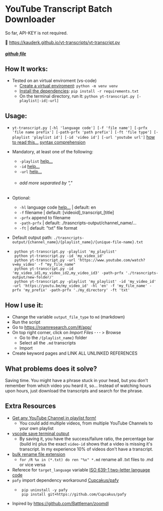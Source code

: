 # YouTube Transcript Batch Downloader
So far, API-KEY is not required.

📄 https://kauderk.github.io/yt-transcripts/yt-transcript.py
##### [github file](https://github.com/kauderk/kauderk.github.io/blob/main/yt-transcripts/yt-transcript.py)

## How It works:
- Tested on an virtual enviroment (vs-code)
    - [Create a virtual enviroment](https://youtu.be/6W6iY7uUu34): `python -m venv venv`
    - [Install the dependencies](https://note.nkmk.me/en/python-pip-install-requirements/): `pip install -r requirements.txt`
    - On the terminal directory, run it: `python yt-transcript.py [-playlist|-id|-url]`


## Usage:
- `yt-transcript.py [-hl 'language code'] [-f 'file name'] [-prfx 'file name prefix'] [-path-prfx 'path prefix'] [-ft 'file type'] [-playlist 'playlist id'] [-id 'video id'] [-url 'youtube url']` [how to read this...](https://docs.python.org/3/using/cmdline.html) [syntax comprehension](https://github.com/Battleman/zoomdl#:~:text=the%20cookies%20once-,About%20syntax,-I%20see%20a)
- Mandatory, at least one of the following:
    - `-playlist` [help...](https://www.sociablekit.com/find-youtube-playlist-id/)
    - `-id` [help...](https://help.tcgplayer.com/hc/en-us/articles/115008106868-Finding-Your-YouTube-Video-ID)
    - `-url` [help...](https://www.computerhope.com/issues/ch002162.htm)
    - ###### add more separated by ","

- Optional:
  - `-hl` language code [help...](http://www.loc.gov/standards/iso639-2/php/code_list.php) | default: en
  - `-f` filename | default: [videoid]\_transcript_[title]
  - `-prfx` append to filename
  - `-path-prfx` | default: ./trasncripts-output/channel_name/...
  - `-ft` | default: "txt" file format

- Default output path: `./trasncripts-output/{channel_name}/{playlist_name}/{unique-file-name}.txt`


-  ``` 
    python yt-transcript.py -playlist 'my_playlist'
    python yt-transcript.py -id 'my_video_id'
    python yt-transcript.py -url 'https://www.youtube.com/watch?v=my_video' -f "my_file_name"
    python yt-transcript.py -id 'my_video_id1,my_video_id2,my_video_id3' -path-prfx './trasncripts-output/new-folder/'
    python yt-transcript.py -playlist 'my_playlist' -id 'my_video_id' -url 'https://youtu.be/my_video_id' -hl 'en' -f 'my_file_name' -prfx 'my_prefix' -path-prfx './my_directory' -ft 'txt'
    ```


## How I use it:
- Change the variable `output_file_type` to `md` (markdown)
- Run the script
- Go to https://roamresearch.com/#/app/
- On top right corner, click on *Import Files* **· · ·** > Browse
    - Go to the `/{playlist_name}` folder
    - Select all the `.md` transcripts
    - Import
- Create keyword pages and LINK ALL UNLINKED REFERENCES

## What problems does it solve?
Saving time. You might have a phrase stuck in your head, but you don't remember from which video you heard it, so... Instead of watching hours upon hours, just download the transcripts and search for the phrase.

## Extra Resources
- [Get any YouTube Channel in playlist form!](https://webapps.stackexchange.com/questions/106815/how-to-find-videos-i-havent-watched-on-a-youtube-channel#:~:text=Go%20into%20any%20video%20of%20the%20channel%20you%20want)
    - You could add multiple videos, from multiple YouTube Channels to your own playlist
- [vscode save terminal output](https://codetryout.com/vscode-save-terminal-output/)
    - By saving it, you have the success/failure ratio, the percentage bar (build in) plus the exact `video-id` shows that a video is missing it's transcript. In my experience 10% of videos don't have a transcript.
- [bulk rename file extension](https://windowsloop.com/bulk-rename-file-extension/)
    - `for /R %x in (*.txt) do ren "%x" *.md` rename all .txt files to .md or vice versa 
- Referece for `target_language` variable [ISO 639-1 two-letter language code](http://www.loc.gov/standards/iso639-2/php/code_list.php)
- `pafy` import dependency workaround [Cupcakus/pafy](https://github.com/mps-youtube/pafy/pull/305#:~:text=You%20could%20just%20install%20pafy%20from%20this%20pull%20request%20(until%20the%20request%20is%20accepted))
    -  ``` 
        pip uninstall -y pafy
        pip install git+https://github.com/Cupcakus/pafy
        ``` 
- Inpired by https://github.com/Battleman/zoomdl

